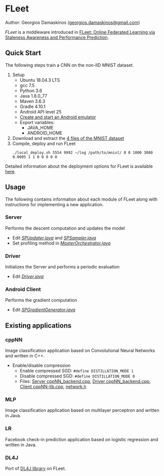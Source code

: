 # FLeet

Author: Georgios Damaskinos (georgios.damaskinos@gmail.com)

_FLeet_ is a middleware introduced in [FLeet: Online Federated Learning via Staleness
Awareness and Performance Prediction](https://arxiv.org/pdf/2006.07273.pdf).

## Quick Start

The following steps train a CNN on the non-IID MNIST dataset.
1. Setup
    * Ubuntu 18.04.3 LTS
    * gcc 7.5
    * Python 3.6
    * Java 1.8.0_77
    * Maven 3.6.3
    * Gradle 4.10.1
    * Android API level 25
    * [Create and start an Android emulator](client_cmd_deployment/README.md)
    * Export variables:
      * JAVA_HOME
      * ANDROID_HOME
2. Download and extract the [4 files of the MNIST dataset](http://yann.lecun.com/exdb/mnist/)
3. Compile, deploy and run FLeet
   ```
   ./local_deploy.sh 5554 9992 ~/log /path/to/mnist/ 0 0 1000 3000 0.0005 1 1 0 0 0 0 0
   ```

Detailed information about the deployment options for FLeet is available [here](deployment.md).

## Usage

The following contains information about each module of FLeet along with instructions for implementing a new application.

### Server
Performs the descent computation and updates the model
* Edit [_SPUpdater.java_](Server/src/main/java/apps/SPUpdater.java) and [_SPSampler.java_](Server/src/main/java/apps/SPSampler.java)
* Set profiling method in [_MasterOrchestrator.java_](Server/src/main/java/coreComponents/MasterOrchestrator.java#L85)

### Driver
Initializes the Server and performs a periodic evaluation
* Edit [_Driver.java_](Driver/src/main/java/coreComponents/Driver.java)

### Android Client
Performs the gradient computation
* Edit [_SPGradientGenerator.java_](Client/app/src/main/java/apps/SPGradientGenerator.java)

## Existing applications

### cppNN
Image classification application based on Convolutional Neural Networks and written in C++.

* Enable/disable compression 
  * Enable compressed SGD: ```#define DISTILLATION_MODE 1```
  * Disable compressed SGD: ```#define DISTILLATION_MODE 0```
  * Files: [Server cppNN_backend.cpp](Server/src/main/c%2B%2B/cppNN_backend.cpp), [Driver cppNN_backend.cpp](Driver/src/main/c%2B%2B/cppNN_backend.cpp), [Client cppNN-lib.cpp](Client/app/src/main/cpp/cppNN-lib.cpp), [network.h](commonLib/cppNN/network.h)

### MLP
Image classification application based on multilayer perceptron and written in Java.

### LR
Facebook check-in prediction application based on logistic regression and written in Java.

### DL4J
Port of [DL4J library](https://deeplearning4j.org/) on FLeet.

